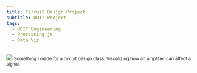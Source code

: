 ```yaml
---
title: Circuit Design Project
subtitle: UOIT Project
tags:
  - UOIT Engineering
  - Processing.js
  - Data Viz
---
```


<processing source="./amplifier_demo.pde">
</processing>
<hidden>
  <img src="./amplifier_demo.pde" />
</hidden>

<small>
Something I made for a circuit design class. Visualizing how an amplifier can affect a signal.
</small>
